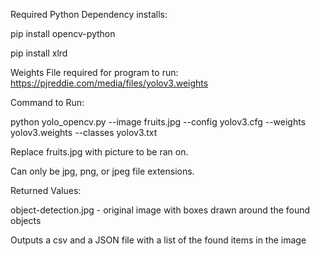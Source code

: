 Required Python Dependency installs: 

pip install opencv-python

pip install xlrd

Weights File required for program to run: 
https://pjreddie.com/media/files/yolov3.weights

Command to Run: 

python yolo_opencv.py --image fruits.jpg --config yolov3.cfg --weights yolov3.weights --classes yolov3.txt

Replace fruits.jpg with picture to be ran on.

Can only be jpg, png, or jpeg file extensions. 

Returned Values: 

object-detection.jpg - original image with boxes drawn around the found objects

Outputs a csv and a JSON file with a list of the found items in the image
